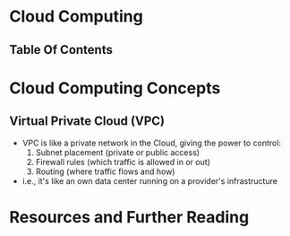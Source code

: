 # Cloud Computing

## Table Of Contents

# Cloud Computing Concepts

## Virtual Private Cloud (VPC)

- VPC is like a private network in the Cloud, giving the power to control:
  1. Subnet placement (private or public access)
  2. Firewall rules (which traffic is allowed in or out)
  3. Routing (where traffic flows and how)
- i.e., it's like an own data center running on a provider's infrastructure

# Resources and Further Reading
